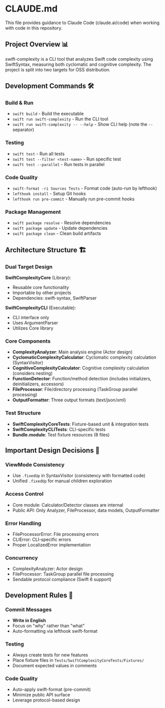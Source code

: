 # CLAUDE.md

This file provides guidance to Claude Code (claude.ai/code) when working with code in this repository.

## Project Overview 📊

swift-complexity is a CLI tool that analyzes Swift code complexity using SwiftSyntax, measuring both cyclomatic and cognitive complexity. The project is split into two targets for OSS distribution.

## Development Commands 🛠️

### Build & Run

- `swift build` - Build the executable
- `swift run swift-complexity` - Run the CLI tool  
- `swift run swift-complexity -- --help` - Show CLI help (note the `--` separator)

### Testing

- `swift test` - Run all tests
- `swift test --filter <test-name>` - Run specific test
- `swift test --parallel` - Run tests in parallel

### Code Quality

- `swift-format -ri Sources Tests` - Format code (auto-run by lefthook)
- `lefthook install` - Setup Git hooks
- `lefthook run pre-commit` - Manually run pre-commit hooks

### Package Management

- `swift package resolve` - Resolve dependencies
- `swift package update` - Update dependencies
- `swift package clean` - Clean build artifacts

## Architecture Structure 🏗️

### Dual Target Design

**SwiftComplexityCore** (Library):

- Reusable core functionality
- Importable by other projects
- Dependencies: swift-syntax, SwiftParser

**SwiftComplexityCLI** (Executable):

- CLI interface only
- Uses ArgumentParser
- Utilizes Core library

### Core Components

- **ComplexityAnalyzer**: Main analysis engine (Actor design)
- **CyclomaticComplexityCalculator**: Cyclomatic complexity calculation (SyntaxVisitor)
- **CognitiveComplexityCalculator**: Cognitive complexity calculation (considers nesting)
- **FunctionDetector**: Function/method detection (includes initializers, deinitializers, accessors)
- **FileProcessor**: File/directory processing (TaskGroup parallel processing)
- **OutputFormatter**: Three output formats (text/json/xml)

### Test Structure

- **SwiftComplexityCoreTests**: Fixture-based unit & integration tests
- **SwiftComplexityCLITests**: CLI-specific tests
- **Bundle.module**: Test fixture resources (8 files)

## Important Design Decisions 🎯

### ViewMode Consistency

- Use `.fixedUp` in SyntaxVisitor (consistency with formatted code)
- Unified `.fixedUp` for manual children exploration

### Access Control

- Core module: Calculator/Detector classes are internal
- Public API: Only Analyzer, FileProcessor, data models, OutputFormatter

### Error Handling

- FileProcessorError: File processing errors
- CLIError: CLI-specific errors
- Proper LocalizedError implementation

### Concurrency

- ComplexityAnalyzer: Actor design
- FileProcessor: TaskGroup parallel file processing
- Sendable protocol compliance (Swift 6 support)

## Development Rules 📝

### Commit Messages

- **Write in English**
- Focus on "why" rather than "what"
- Auto-formatting via lefthook swift-format

### Testing

- Always create tests for new features
- Place fixture files in `Tests/SwiftComplexityCoreTests/Fixtures/`
- Document expected values in comments

### Code Quality

- Auto-apply swift-format (pre-commit)
- Minimize public API surface
- Leverage protocol-based design